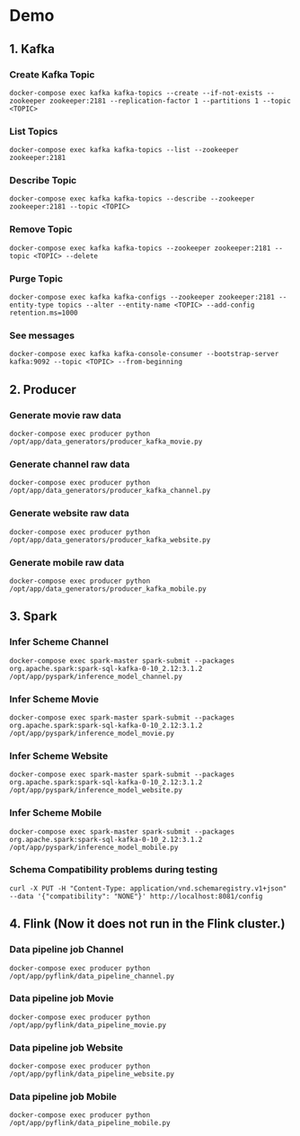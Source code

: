 # Demo

## 1. Kafka
###  Create Kafka Topic
```
docker-compose exec kafka kafka-topics --create --if-not-exists --zookeeper zookeeper:2181 --replication-factor 1 --partitions 1 --topic <TOPIC>
```
###  List Topics
```
docker-compose exec kafka kafka-topics --list --zookeeper zookeeper:2181
```
###  Describe Topic
```
docker-compose exec kafka kafka-topics --describe --zookeeper zookeeper:2181 --topic <TOPIC>
```
###  Remove Topic
```
docker-compose exec kafka kafka-topics --zookeeper zookeeper:2181 --topic <TOPIC> --delete
```
###  Purge Topic
```
docker-compose exec kafka kafka-configs --zookeeper zookeeper:2181 --entity-type topics --alter --entity-name <TOPIC> --add-config retention.ms=1000
```
### See messages
```
docker-compose exec kafka kafka-console-consumer --bootstrap-server kafka:9092 --topic <TOPIC> --from-beginning
```

## 2. Producer
### Generate movie raw data
```
docker-compose exec producer python /opt/app/data_generators/producer_kafka_movie.py
```
### Generate channel raw data
```
docker-compose exec producer python /opt/app/data_generators/producer_kafka_channel.py
```
### Generate website raw data
```
docker-compose exec producer python /opt/app/data_generators/producer_kafka_website.py
```
### Generate mobile raw data
```
docker-compose exec producer python /opt/app/data_generators/producer_kafka_mobile.py
```

## 3. Spark

### Infer Scheme Channel
```
docker-compose exec spark-master spark-submit --packages org.apache.spark:spark-sql-kafka-0-10_2.12:3.1.2 /opt/app/pyspark/inference_model_channel.py
```

### Infer Scheme Movie
```
docker-compose exec spark-master spark-submit --packages org.apache.spark:spark-sql-kafka-0-10_2.12:3.1.2 /opt/app/pyspark/inference_model_movie.py
```

### Infer Scheme Website
```
docker-compose exec spark-master spark-submit --packages org.apache.spark:spark-sql-kafka-0-10_2.12:3.1.2 /opt/app/pyspark/inference_model_website.py
```

### Infer Scheme Mobile
```
docker-compose exec spark-master spark-submit --packages org.apache.spark:spark-sql-kafka-0-10_2.12:3.1.2 /opt/app/pyspark/inference_model_mobile.py
```

### Schema Compatibility problems during testing
```
curl -X PUT -H "Content-Type: application/vnd.schemaregistry.v1+json" --data '{"compatibility": "NONE"}' http://localhost:8081/config
```

## 4. Flink (Now it does not run in the Flink cluster.)

### Data pipeline job Channel
```
docker-compose exec producer python /opt/app/pyflink/data_pipeline_channel.py
```
### Data pipeline job Movie
```
docker-compose exec producer python /opt/app/pyflink/data_pipeline_movie.py
```
### Data pipeline job Website
```
docker-compose exec producer python /opt/app/pyflink/data_pipeline_website.py
```

### Data pipeline job Mobile
```
docker-compose exec producer python /opt/app/pyflink/data_pipeline_mobile.py
```
